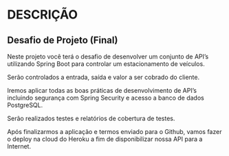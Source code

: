 # DESCRIÇÃO

## Desafio de Projeto (Final)

<p>Neste projeto você terá o desafio de desenvolver um conjunto de API’s utilizando Spring Boot para controlar um estacionamento de veículos.</p>

<p>Serão controlados a entrada, saída e valor a ser cobrado do cliente.</p>

<p>Iremos aplicar todas as boas práticas de desenvolvimento de API’s incluindo segurança com Spring Security e acesso a banco de dados PostgreSQL.</p>

<p>Serão realizados testes e relatórios de cobertura de testes.</p>

<p>Após finalizarmos a aplicação e termos enviado para o Github, vamos fazer o deploy na cloud do Heroku a fim de disponibilizar nossa API para a Internet.</p>
